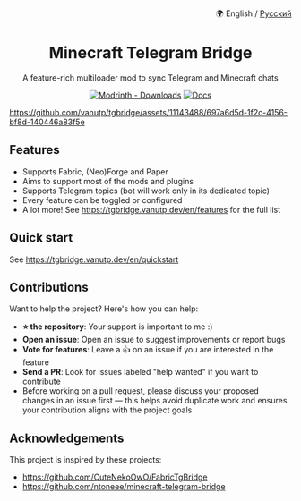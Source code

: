 <p align="right">
🌍 English / <a href="https://github.com/vanutp/tgbridge/blob/master/README-ru.md">Русский</a>
</p>

<div align="center">

# Minecraft Telegram Bridge
</div>

<p align="center">
A feature-rich multiloader mod to sync Telegram and Minecraft chats
</p>

<div align="center">

[![Modrinth - Downloads](https://img.shields.io/modrinth/dt/tgbridge?style=for-the-badge&logo=modrinth&label=Download)](https://modrinth.com/mod/tgbridge)
[![Docs](https://img.shields.io/website?url=https%3A%2F%2Ftgbridge.vanutp.dev&style=for-the-badge&label=Docs&color=%238b00dd)](https://tgbridge.vanutp.dev/)
</div>

https://github.com/vanutp/tgbridge/assets/11143488/697a6d5d-1f2c-4156-bf8d-140446a83f5e

## Features

- Supports Fabric, (Neo)Forge and Paper
- Aims to support most of the mods and plugins
- Supports Telegram topics (bot will work only in its dedicated topic)
- Every feature can be toggled or configured
- A lot more! See https://tgbridge.vanutp.dev/en/features for the full list

## Quick start

See https://tgbridge.vanutp.dev/en/quickstart

## Contributions

Want to help the project? Here's how you can help:

- **⭐️ the repository**: Your support is important to me :)
- **Open an issue**: Open an issue to suggest improvements or report bugs
- **Vote for features**: Leave a 👍 on an issue if you are interested in the feature
- **Send a PR**: Look for issues labeled "help wanted" if you want to contribute
- Before working on a pull request, please discuss your proposed 
  changes in an issue first — this helps avoid duplicate work and ensures your contribution
  aligns with the project goals

## Acknowledgements

This project is inspired by these projects:

- https://github.com/CuteNekoOwO/FabricTgBridge
- https://github.com/ntoneee/minecraft-telegram-bridge
